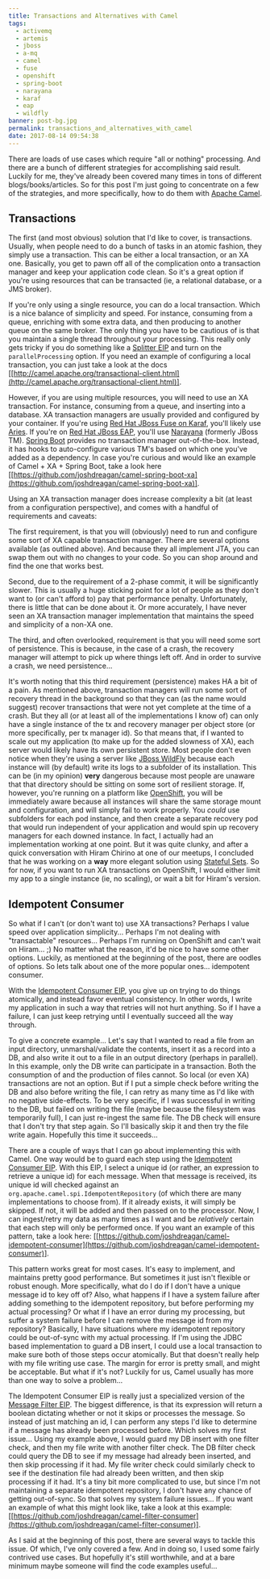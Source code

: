 ```yaml
---
title: Transactions and Alternatives with Camel
tags:
  - activemq
  - artemis
  - jboss
  - a-mq
  - camel
  - fuse
  - openshift
  - spring-boot
  - narayana
  - karaf
  - eap
  - wildfly
banner: post-bg.jpg
permalink: transactions_and_alternatives_with_camel
date: 2017-08-14 09:54:38
---
```



There are loads of use cases which require "all or nothing" processing. And there are a bunch of different strategies for accomplishing said result. Luckily for me, they've already been covered many times in tons of different blogs/books/articles. So for this post I'm just going to concentrate on a few of the strategies, and more specifically, how to do them with [Apache Camel](http://camel.apache.org/).<!-- more -->

## Transactions

The first (and most obvious) solution that I'd like to cover, is transactions. Usually, when people need to do a bunch of tasks in an atomic fashion, they simply use a transaction. This can be either a local transaction, or an XA one. Basically, you get to pawn off all of the complication onto a transaction manager and keep your application code clean. So it's a great option if you're using resources that can be transacted (ie, a relational database, or a JMS broker).

If you're only using a single resource, you can do a local transaction. Which is a nice balance of simplicity and speed. For instance, consuming from a queue, enriching with some extra data, and then producing to another queue on the same broker. The only thing you have to be cautious of is that you maintain a single thread throughout your processing. This really only gets tricky if you do something like a [Splitter EIP](http://camel.apache.org/splitter.html) and turn on the `parallelProcessing` option. If you need an example of configuring a local transaction, you can just take a look at the docs [[http://camel.apache.org/transactional-client.html](http://camel.apache.org/transactional-client.html)].

However, if you are using multiple resources, you will need to use an XA transaction. For instance, consuming from a queue, and inserting into a database. XA transaction managers are usually provided and configured by your container. If you're using [Red Hat JBoss Fuse on Karaf](https://developers.redhat.com/products/fuse/overview/), you'll likely use [Aries](http://aries.apache.org/). If you're on [Red Hat JBoss EAP](https://developers.redhat.com/products/eap/overview/), you'll use [Narayana](http://narayana.io/) (formerly JBoss TM). [Spring Boot](https://projects.spring.io/spring-boot/) provides no transaction manager out-of-the-box. Instead, it has hooks to auto-configure various TM's based on which one you've added as a dependency. In case you're curious and would like an example of Camel + XA + Spring Boot, take a look here [[https://github.com/joshdreagan/camel-spring-boot-xa](https://github.com/joshdreagan/camel-spring-boot-xa)].

Using an XA transaction manager does increase complexity a bit (at least from a configuration perspective), and comes with a handful of requirements and caveats:

The first requirement, is that you will (obviously) need to run and configure some sort of XA capable transaction manager. There are several options available (as outlined above). And because they all implement JTA, you can swap them out with no changes to your code. So you can shop around and find the one that works best.

Second, due to the requirement of a 2-phase commit, it will be significantly slower. This is usually a huge sticking point for a lot of people as they don't want to (or can't afford to) pay that performance penalty. Unfortunately, there is little that can be done about it. Or more accurately, I have never seen an XA transaction manager implementation that maintains the speed and simplicity of a non-XA one.

The third, and often overlooked, requirement is that you will need some sort of persistence. This is because, in the case of a crash, the recovery manager will attempt to pick up where things left off. And in order to survive a crash, we need persistence...

It's worth noting that this third requirement (persistence) makes HA a bit of a pain. As mentioned above, transaction managers will run some sort of recovery thread in the background so that they can (as the name would suggest) recover transactions that were not yet complete at the time of a crash. But they all (or at least all of the implementations I know of) can only have a single instance of the tx and recovery manager per object store (or more specifically, per tx manager id). So that means that, if I wanted to scale out my application (to make up for the added slowness of XA), each server would likely have its own persistent store. Most people don't even notice when they're using a server like [JBoss WildFly](http://wildfly.org/) because each instance will (by default) write its logs to a subfolder of its installation. This can be (in my opinion) __very__ dangerous because most people are unaware that that directory should be sitting on some sort of resilient storage. If, however, you're running on a platform like [OpenShift](https://www.openshift.com/), you will be immediately aware because all instances will share the same storage mount and configuration, and will simply fail to work properly. You _could_ use subfolders for each pod instance, and then create a separate recovery pod that would run independent of your application and would spin up recovery managers for each downed instance. In fact, I actually had an implementation working at one point. But it was quite clunky, and after a quick conversation with Hiram Chirino at one of our meetups, I concluded that he was working on a __way__ more elegant solution using [Stateful Sets](https://kubernetes.io/docs/concepts/workloads/controllers/statefulset/). So for now, if you want to run XA transactions on OpenShift, I would either limit my app to a single instance (ie, no scaling), or wait a bit for Hiram's version.

## Idempotent Consumer

So what if I can't (or don't want to) use XA transactions? Perhaps I value speed over application simplicity... Perhaps I'm not dealing with "transactable" resources... Perhaps I'm running on OpenShift and can't wait on Hiram... ;) No matter what the reason, it'd be nice to have some other options. Luckily, as mentioned at the beginning of the post, there are oodles of options. So lets talk about one of the more popular ones... idempotent consumer.

With the [Idempotent Consumer EIP](http://www.enterpriseintegrationpatterns.com/patterns/messaging/IdempotentReceiver.html), you give up on trying to do things atomically, and instead favor eventual consistency. In other words, I write my application in such a way that retries will not hurt anything. So if I have a failure, I can just keep retrying until I eventually succeed all the way through.

To give a concrete example... Let's say that I wanted to read a file from an input directory, unmarshal/validate the contents, insert it as a record into a DB, and also write it out to a file in an output directory (perhaps in parallel). In this example, only the DB write can participate in a transaction. Both the consumption of and the production of files cannot. So local (or even XA) transactions are not an option. But if I put a simple check before writing the DB and also before writing the file, I can retry as many time as I'd like with no negative side-effects. To be very specific, if I was successful in writing to the DB, but failed on writing the file (maybe because the filesystem was temporarily full), I can just re-ingest the same file. The DB check will ensure that I don't try that step again. So I'll basically skip it and then try the file write again. Hopefully this time it succeeds...

There are a couple of ways that I can go about implementing this with Camel. One way would be to guard each step using the [Idempotent Consumer EIP](http://camel.apache.org/idempotent-consumer.html). With this EIP, I select a unique id (or rather, an expression to retrieve a unique id) for each message. When that message is received, its unique id will checked against an `org.apache.camel.spi.IdempotentRepository` (of which there are many implementations to choose from). If it already exists, it will simply be skipped. If not, it will be added and then passed on to the processor. Now, I can ingest/retry my data as many times as I want and be _relatively_ certain that each step will only be performed once. If you want an example of this pattern, take a look here: [[https://github.com/joshdreagan/camel-idempotent-consumer](https://github.com/joshdreagan/camel-idempotent-consumer)].

This pattern works great for most cases. It's easy to implement, and maintains pretty good performance. But sometimes it just isn't flexible or robust enough. More specifically, what do I do if I don't have a unique message id to key off of? Also, what happens if I have a system failure after adding something to the idempotent repository, but before performing my actual processing? Or what if I have an error during my processing, but suffer a system failure before I can remove the message id from my repository? Basically, I have situations where my idempotent repository could be out-of-sync with my actual processing. If I'm using the JDBC based implementation to guard a DB insert, I could use a local transaction to make sure both of those steps occur atomically. But that doesn't really help with my file writing use case. The margin for error is pretty small, and might be acceptable. But what if it's not? Luckily for us, Camel usually has more than one way to solve a problem...

The Idempotent Consumer EIP is really just a specialized version of the [Message Filter EIP](http://camel.apache.org/message-filter.html). The biggest difference, is that its expression will return a boolean dictating whether or not it skips or processes the message. So instead of just matching an id, I can perform any steps I'd like to determine if a message has already been processed before. Which solves my first issue... Using my example above, I would guard my DB insert with one filter check, and then my file write with another filter check. The DB filter check could query the DB to see if my message had already been inserted, and then skip processing if it had. My file writer check could similarly check to see if the destination file had already been written, and then skip processing if it had. It's a tiny bit more complicated to use, but since I'm not maintaining a separate idempotent repository, I don't have any chance of getting out-of-sync. So that solves my system failure issues... If you want an example of what this might look like, take a look at this example: [[https://github.com/joshdreagan/camel-filter-consumer](https://github.com/joshdreagan/camel-filter-consumer)].

As I said at the beginning of this post, there are several ways to tackle this issue. Of which, I've only covered a few. And in doing so, I used some fairly contrived use cases. But hopefully it's still worthwhile, and at a bare minimum maybe someone will find the code examples useful...
